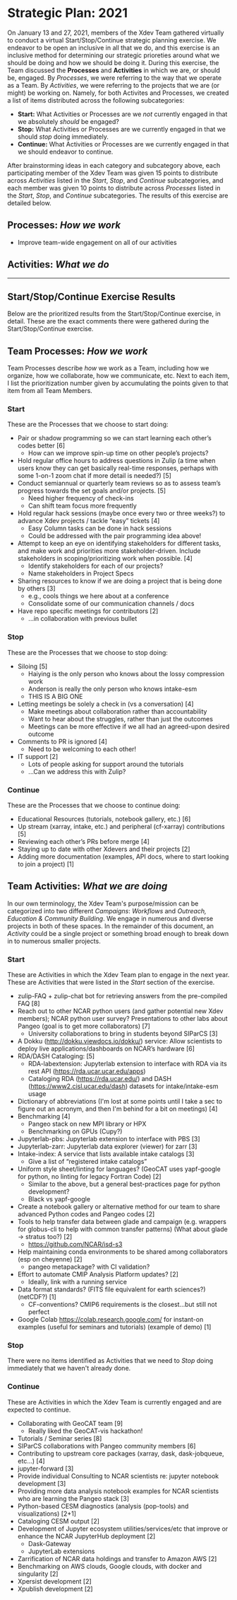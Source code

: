 # Strategic Plan: 2021

On January 13 and 27, 2021, members of the Xdev Team gathered
virtually to conduct a virtual Start/Stop/Continue strategic
planning exercise.  We endeavor to be open an inclusive in all
that we do, and this exercise is an inclusive method for
determining our strategic prioreties around what we should be
doing and how we should be doing it. During this exercise, the
Team discussed the **Processes** and **Activities** in which we
are, or should be, engaged.  By *Processes*, we were referring
to the way that we operate as a Team.  By *Activities*, we were
referring to the projects that we are (or might) be working on.
Namely, for both Activites and Processes, we created a list of
items distributed across the following subcategories:

- **Start:** What Activities or Processes are we *not* currently
  engaged in that we absolutely *should* be engaged?
- **Stop:** What Activities or Processes are we currently engaged
  in that we should *stop* doing immediately.
- **Continue:** What Activities or Processes are we currently engaged
  in that we should endeavor to continue.

After brainstorming ideas in each category and subcategory above,
each participating member of the Xdev Team was given 15 points to
distribute across *Activities* listed in the *Start*, *Stop*, and
*Continue* subcategories, and each member was given 10 points to
distribute across *Processes* listed in the *Start*, *Stop*, and
*Continue* subcategories.  The results of this exercise are detailed
below.

## Processes: *How we work*

- Improve team-wide engagement on all of our activities


## Activities: *What we do*

---

## Start/Stop/Continue Exercise Results

Below are the prioritized results from the Start/Stop/Continue
exercise, in detail.  These are the exact comments there were
gathered during the Start/Stop/Continue exercise.

## Team Processes: *How we work*

Team Processes describe *how* we work as a Team, including how we
organize, how we collaborate, how we communicate, etc.  Next to
each item, I list the prioritization number given by accumulating
the points given to that item from all Team Members.

### Start

These are the Processes that we choose to start doing:

- Pair or shadow programming so we can start learning each other’s codes better [6]
  - How can we improve spin-up time on other people’s projects?
- Hold regular office hours to address questions in Zulip (a time when users know they can get basically real-time responses, perhaps with some 1-on-1 zoom chat if more detail is needed?) [5]
- Conduct semiannual or quarterly team reviews so as to assess team’s progress towards the set goals and/or projects. [5]
  - Need higher frequency of check-ins
  - Can shift team focus more frequently
- Hold regular hack sessions (maybe once every two or three weeks?) to advance Xdev projects / tackle “easy” tickets [4]
  - Easy Column tasks can be done in hack sessions
  - Could be addressed with the pair programming idea above!
- Attempt to keep an eye on identifying stakeholders for different tasks, and make work and priorities more stakeholder-driven.  Include stakeholders in scoping/prioritizing work when possible. [4]
  - Identify stakeholders for each of our projects?
  - Name stakeholders in Project Specs
- Sharing resources to know if we are doing a project that is being done by others [3]
  - e.g., cools things we here about at a conference
  - Consolidate some of our communication channels / docs
- Have repo specific meetings for contributors [2]
  - ...in collaboration with previous bullet

### Stop

These are the Processes that we choose to stop doing:

- Siloing [5]
  - Haiying is the only person who knows about the lossy compression work
  - Anderson is really the only person who knows intake-esm
  - THIS IS A BIG ONE
- Letting meetings be solely a check in (vs a conversation) [4]
  - Make meetings about collaboration rather than accountability
  - Want to hear about the struggles, rather than just the outcomes
  - Meetings can be more effective if we all had an agreed-upon desired outcome
- Comments to PR is ignored [4]
  - Need to be welcoming to each other!
- IT support [2]
  - Lots of people asking for support around the tutorials
  - ...Can we address this with Zulip?

### Continue

These are the Processes that we choose to continue doing:

- Educational Resources (tutorials, notebook gallery, etc.) [6]
- Up stream (xarray, intake, etc.) and peripheral (cf-xarray) contributions [5]
- Reviewing each other’s PRs before merge [4]
- Staying up to date with other Xdevers and their projects [2]
- Adding more documentation (examples, API docs, where to start looking to join a project) [1]

## Team Activities: *What we are doing*

In our own terminology, the Xdev Team's purpose/mission can be
categorized into two different *Campaigns*: *Workflows* and
*Outreach, Education & Community Building*.  We engage in
numerous and diverse projects in both of these spaces.  In the
remainder of this document, an *Activity* could be a single
project or something broad enough to break down in to numerous
smaller projects.

### Start

These are Activities in which the Xdev Team plan to engage in the
next year.  These are Activities that were listed in the *Start*
section of the exercise.

- zulip-FAQ + zulip-chat bot for retrieving answers from the pre-compiled FAQ [8]
- Reach out to other NCAR python users (and gather potential new Xdev members); NCAR python user survey? Presentations to other labs about Pangeo (goal is to get more collaborators) [7]
  - University collaborations to bring in students beyond SIParCS [3]
- A Dokku (http://dokku.viewdocs.io/dokku/) service: Allow scientists to deploy live applications/dashboards on NCAR’s hardware [6]
- RDA/DASH Cataloging: [5]
  - RDA-labextension: Jupyterlab extension to interface with RDA via its rest API (https://rda.ucar.ucar.edu/apps)
  - Cataloging RDA (https://rda.ucar.edu/) and DASH (https://www2.cisl.ucar.edu/dash) datasets for intake/intake-esm usage
- Dictionary of abbreviations (I'm lost at some points until I take a sec to figure out an acronym, and then I'm behind for a bit on meetings) [4]
- Benchmarking [4]
  - Pangeo stack on new MPI library or HPX
  - Benchmarking on GPUs (Cupy?)
- Jupyterlab-pbs: Jupyterlab extension to interface with PBS [3]
- Jupyterlab-zarr:  Jupyterlab data explorer (viewer) for zarr [3]
- Intake-index: A service that lists available intake catalogs [3]
  - Give a list of “registered intake catalogs”
- Uniform style sheet/linting for languages? (GeoCAT uses yapf-google for python, no linting for legacy Fortran Code) [2]
  - Similar to the above, but a general best-practices page for python development?
  - Black vs yapf-google
- Create a notebook gallery or alternative method for our team to share advanced Python codes and Pangeo codes [2]
- Tools to help transfer data between glade and campaign (e.g. wrappers for globus-cli to help with common transfer patterns)  (What about glade -> stratus too?) [2]
  - https://github.com/NCAR/isd-s3
- Help maintaining conda environments to be shared among collaborators (esp on cheyenne) [2]
  - pangeo metapackage? with CI validation?
- Effort to automate CMIP Analysis Platform updates? [2]
  - Ideally, link with a running service
- Data format standards? (FITS file equivalent for earth sciences?) (netCDF?) [1]
  - CF-conventions?  CMIP6 requirements is the closest…but still not perfect
- Google Colab https://colab.research.google.com/ for instant-on examples (useful for seminars and tutorials) (example of demo) [1]

### Stop

There were no items identified as Activities that we need to *Stop* doing immediately
that we haven't already done.

### Continue

These are Activities in which the Xdev Team is currently engaged
and are expected to continue.

- Collaborating with GeoCAT team [9]
  - Really liked the GeoCAT-vis hackathon!
- Tutorials / Seminar series [8]
- SIParCS collaborations with Pangeo community members [6]
- Contributing to upstream core packages (xarray, dask, dask-jobqueue, etc…) [4]
- jupyter-forward [3]
- Provide individual Consulting to NCAR scientists re: jupyter notebook development [3]
- Providing more data analysis notebook examples for NCAR scientists who are learning the Pangeo stack [3]
- Python-based CESM diagnostics (analysis (pop-tools) and visualizations) [2+1]
- Cataloging CESM output [2]
- Development of Jupyter ecosystem utilities/services/etc that improve or enhance the NCAR JupyterHub deployment [2]
  - Dask-Gateway
  - JupyterLab extensions
- Zarrification of NCAR data holdings and transfer to Amazon AWS [2]
- Benchmarking on AWS clouds, Google clouds, with docker and singularity [2]
- Xpersist development [2]
- Xpublish development [2]
